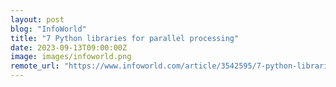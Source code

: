 ```yaml
---
layout: post
blog: "InfoWorld"
title: "7 Python libraries for parallel processing"
date: 2023-09-13T09:00:00Z
image: images/infoworld.png
remote_url: "https://www.infoworld.com/article/3542595/7-python-libraries-for-parallel-processing.html#tk.rss_applicationdevelopment"
---
```

